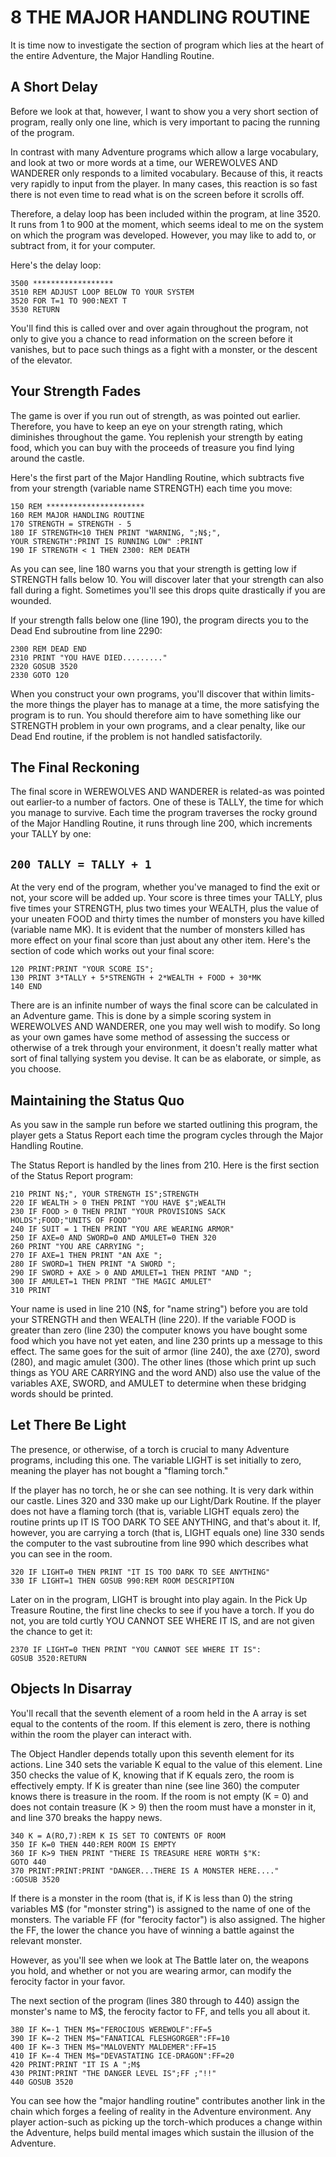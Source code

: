 8 THE MAJOR HANDLING ROUTINE
=======
It is time now to investigate the section of program which lies at the heart of the entire Adventure, the Major Handling Routine.

A Short Delay
--------
Before we look at that, however, I want to show you a very short section of program, really only one line, which is very important to pacing the running of the program.

In contrast with many Adventure programs which allow a large vocabulary, and look at two or more words at a time, our WEREWOLVES AND WANDERER only responds to a limited vocabulary. Because of this, it reacts very rapidly to input from the player. In many cases, this reaction is so fast there is not even time to read what is on the screen before it scrolls off.

Therefore, a delay loop has been included within the program, at line 3520. It runs from 1 to 900 at the moment, which seems ideal to me on the system on which the program was developed. However, you may like to add to, or subtract from, it for your computer.

Here's the delay loop:
```
3500 ******************
3510 REM ADJUST LOOP BELOW TO YOUR SYSTEM
3520 FOR T=1 TO 900:NEXT T
3530 RETURN
```
You'll find this is called over and over again throughout the program, not only to give you a chance to read information on the screen before it vanishes, but to pace such things as a fight with a monster, or the descent of the elevator.

Your Strength Fades
-------
The game is over if you run out of strength, as was pointed out earlier. Therefore, you have to keep an eye on your strength rating, which diminishes throughout the game. You replenish your strength by eating food, which you can buy with the proceeds of treasure you find lying around the castle.

Here's the first part of the Major Handling Routine, which subtracts five from your strength (variable name STRENGTH) each time you move:
```
150 REM **********************
160 REM MAJOR HANDLING ROUTINE
170 STRENGTH = STRENGTH - 5
180 IF STRENGTH<10 THEN PRINT "WARNING, ";N$;",
YOUR STRENGTH":PRINT IS RUNNING LOW" :PRINT
190 IF STRENGTH < 1 THEN 2300: REM DEATH
```
As you can see, line 180 warns you that your strength is getting low if STRENGTH falls below 10. You will discover later that your strength can also fall during a fight. Sometimes you'll see this drops quite drastically if you are wounded.

If your strength falls below one (line 190), the program directs you to the Dead End subroutine from line 2290:
```
2300 REM DEAD END
2310 PRINT "YOU HAVE DIED........."
2320 GOSUB 3520
2330 GOTO 120
```
When you construct your own programs, you'll discover that within limits-the more things the player has to manage at a time, the more satisfying the program is to run. You should therefore aim to have something like our STRENGTH problem in your own programs, and a clear penalty, like our Dead End routine, if the problem is not handled satisfactorily.

The Final Reckoning
-----
The final score in WEREWOLVES AND WANDERER is related-as was pointed out earlier-to a number of factors. One of these is TALLY, the time for which you manage to survive. Each time the program traverses the rocky ground of the Major Handling Routine, it runs through line 200, which increments your TALLY by one:

`200 TALLY = TALLY + 1`
-----
At the very end of the program, whether you've managed to find the exit or not, your score will be added up. Your score is three times your TALLY, plus five times your STRENGTH, plus two times your WEALTH, plus the value of your uneaten FOOD and thirty times the number of monsters you have killed (variable name MK). It is evident that the number of monsters killed has more effect on your final score than just about any other item. Here's the section of code which works out your final score:
```
120 PRINT:PRINT "YOUR SCORE IS";
130 PRINT 3*TALLY + 5*STRENGTH + 2*WEALTH + FOOD + 30*MK
140 END
```
There are is an infinite number of ways the final score can be calculated in an Adventure game. This is done by a simple scoring system in WEREWOLVES AND WANDERER, one you may well wish to modify. So long as your own games have some method of assessing the success or otherwise of a trek through your environment, it doesn't really matter what sort of final tallying system you devise. It can be as elaborate, or simple, as you choose.

Maintaining the Status Quo
--------
As you saw in the sample run before we started outlining this program, the player gets a Status Report each time the program cycles through the Major Handling Routine.

The Status Report is handled by the lines from 210. Here is the first section of the Status Report program:
```
210 PRINT N$;", YOUR STRENGTH IS";STRENGTH
220 IF WEALTH > 0 THEN PRINT "YOU HAVE $";WEALTH
230 IF FOOD > 0 THEN PRINT "YOUR PROVISIONS SACK
HOLDS";FOOD;"UNITS OF FOOD"
240 IF SUIT = 1 THEN PRINT "YOU ARE WEARING ARMOR"
250 IF AXE=0 AND SWORD=0 AND AMULET=0 THEN 320
260 PRINT "YOU ARE CARRYING ";
270 IF AXE=1 THEN PRINT "AN AXE ";
280 IF SWORD=1 THEN PRINT "A SWORD ";
290 IF SWORD + AXE > 0 AND AMULET=1 THEN PRINT "AND ";
300 IF AMULET=1 THEN PRINT "THE MAGIC AMULET"
310 PRINT
```
Your name is used in line 210 (N$, for "name string") before you are told your STRENGTH and then WEALTH (line 220). If the variable FOOD is greater than zero (line 230) the computer knows you have bought some food which you have not yet eaten, and line 230 prints up a message to this effect. The same goes for the suit of armor (line 240), the axe (270), sword (280), and magic amulet (300). The other lines (those which print up such things as YOU ARE CARRYING and the word AND) also use the value of the variables AXE, SWORD, and AMULET to determine when these bridging words should be printed.

Let There Be Light
-----
The presence, or otherwise, of a torch is crucial to many Adventure programs, including this one. The variable LIGHT is set initially to zero, meaning the player has not bought a "flaming torch."

If the player has no torch, he or she can see nothing. It is very dark within our castle. Lines 320 and 330 make up our Light/Dark Routine. If the player does not have a flaming torch (that is, variable LIGHT equals zero) the routine prints up IT IS TOO DARK TO SEE ANYTHING, and that's about it. If, however, you are carrying a torch (that is, LIGHT equals one) line 330 sends the computer to the vast subroutine from line 990 which describes what you can see in the room.
```
320 IF LIGHT=0 THEN PRINT "IT IS TOO DARK TO SEE ANYTHING"
330 IF LIGHT=1 THEN GOSUB 990:REM ROOM DESCRIPTION
```
Later on in the program, LIGHT is brought into play again. In the Pick Up Treasure Routine, the first line checks to see if you have a torch. If you do not, you are told curtly YOU CANNOT SEE WHERE IT IS, and are not given the chance to get it:
```
2370 IF LIGHT=0 THEN PRINT "YOU CANNOT SEE WHERE IT IS":
GOSUB 3520:RETURN
```
Objects In Disarray
------
You'll recall that the seventh element of a room held in the A array is set equal to the contents of the room. If this element is zero, there is nothing within the room the player can interact with.

The Object Handler depends totally upon this seventh element for its actions. Line 340 sets the variable K equal to the value of this element. Line 350 checks the value of K, knowing that if K equals zero, the room is effectively empty. If K is greater than nine (see line 360) the computer knows there is treasure in the room. If the room is not empty (K = 0) and does not contain treasure (K > 9) then the room must have a monster in it, and line 370 breaks the happy news.
```
340 K = A(RO,7):REM K IS SET TO CONTENTS OF ROOM
350 IF K=0 THEN 440:REM ROOM IS EMPTY
360 IF K>9 THEN PRINT "THERE IS TREASURE HERE WORTH $"K:
GOTO 440
370 PRINT:PRINT:PRINT "DANGER...THERE IS A MONSTER HERE...."
:GOSUB 3520
```
If there is a monster in the room (that is, if K is less than 0) the string variables M$ (for "monster string") is assigned to the name of one of the monsters. The variable FF (for "ferocity factor") is also assigned. The higher the FF, the lower the chance you have of winning a battle against the relevant monster.

However, as you'll see when we look at The Battle later on, the weapons you hold, and whether or not you are wearing armor, can modify the ferocity factor in your favor.

The next section of the program (lines 380 through to 440) assign the monster's name to M$, the ferocity factor to FF, and tells you all about it.
```
380 IF K=-1 THEN M$="FEROCIOUS WEREWOLF":FF=5
390 IF K=-2 THEN M$="FANATICAL FLESHGORGER":FF=10
400 IF K=-3 THEN M$="MALOVENTY MALDEMER":FF=15
410 IF K=-4 THEN M$="DEVASTATING ICE-DRAGON":FF=20
420 PRINT:PRINT "IT IS A ";M$
430 PRINT:PRINT "THE DANGER LEVEL IS";FF ;"!!"
440 GOSUB 3520
```
You can see how the "major handling routine" contributes another link in the chain which forges a feeling of reality in the Adventure environment. Any player action-such as picking up the torch-which produces a change within the Adventure, helps build mental images which sustain the illusion of the Adventure.
